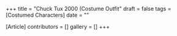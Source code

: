+++
title = "Chuck Tux 2000 (Costume Outfit"
draft = false
tags = [Costumed Characters]
date = ""

[Article]
contributors = []
gallery = []
+++
